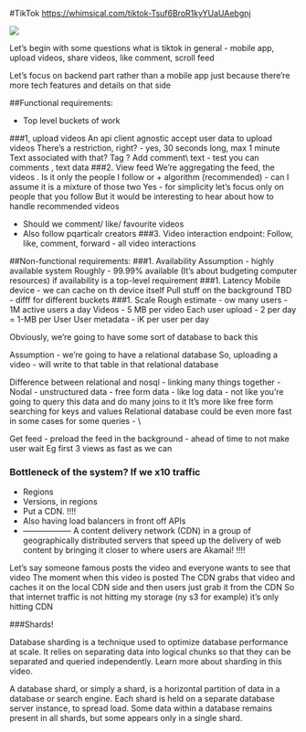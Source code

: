 #TikTok
https://whimsical.com/tiktok-Tsuf6BroR1kyYUaUAebgnj

![](/Users/daryazinevich/code/system-design-notes/by.dzinevich/tiktok/tiktok-sd.png)

Let’s begin with some questions what is tiktok in general - mobile app, upload videos, share videos, like comment, scroll feed

Let’s focus on backend part rather than a mobile app just because there’re more tech features and details on that side

##Functional requirements:
- Top level buckets of work

###1, upload videos
An api client agnostic accept user data to upload videos
There’s a restriction, right? - yes, 30 seconds long, max 1 minute
Text associated with that? Tag ? Add comment\ text - test you can comments , text data
###2. View feed
   We’re aggregating the feed, the videos . Is it only the people I follow or + algorithm (recommended) - can I assume it is a mixture of those two
   Yes - for simplicity let’s focus only on people that you follow
   But it would be interesting to hear about how to handle recommended videos
- Should we comment/ like/ favourite videos
- Also follow pqarticalr creators
###3. Video interaction endpoint:
   Follow, like, comment, forward - all video interactions

##Non-functional requirements:
###1. Availability
   Assumption - highly available system
   Roughly - 99.99% available
   (It’s about budgeting computer resources) if availability is a top-level requirement
###1. Latency
   Mobile device - we can cache on th device itself
   Pull stuff on the background
   TBD - difff for different buckets
###1. Scale
   Rough estimate - ow many users - 1M active users a day
   Videos - 5 MB per video
   Each user upload - 2 per day = 1-MB per User
   User metadata - iK per user per day



Obviously, we’re going to have some sort of database to back this

Assumption - we’re going to have a relational database
So, uploading a video - will write to that table in that relational database

Difference between relational and nosql - linking many things together -
Nodal - unstructured data - free form data - like log data - not like you’re going to query this data and do many joins to it
It’s more like free form searching for keys and values
Relational database could be even more fast in some cases for some queries - \

Get feed - preload the feed in the background - ahead of time to not make user wait
Eg first 3 views as fast as we can

### Bottleneck of the system? If we x10 traffic
- Regions
- Versions, in regions
- Put a CDN. !!!!
- Also having load balancers in front off APIs
- ——————
  A content delivery network (CDN) in a group of geographically distributed servers that speed up the delivery of web content by bringing it closer to where users are
  Akamai!
  !!!!

Let’s say someone famous posts the video and everyone wants to see that video
The moment when this video is posted
The CDN grabs that video and caches it on the local CDN side and then users just grab it from the CDN
So that internet traffic is not hitting my storage (ny s3 for example) it’s only hitting CDN

###Shards!

Database sharding is a technique used to optimize database performance at scale.
It relies on separating data into logical chunks so that they can be separated and queried independently.
Learn more about sharding in this video.

A database shard, or simply a shard, is a horizontal partition of data in a database or search engine.
Each shard is held on a separate database server instance, to spread load.
Some data within a database remains present in all shards, but some appears only in a single shard.
